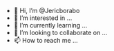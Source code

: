 - 👋 Hi, I’m @Jericborabo
- 👀 I’m interested in ...
- 🌱 I’m currently learning ...
- 💞️ I’m looking to collaborate on ...
- 📫 How to reach me ...

<!---
Jericborabo/Jericborabo is a ✨ special ✨ repository because its `README.md` (this file) appears on your GitHub profile.
You can click the Preview link to take a look at your changes.
--->

